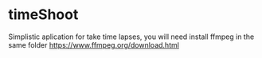 timeShoot
=========

Simplistic aplication for take time lapses, you will need install ffmpeg in the same folder https://www.ffmpeg.org/download.html
